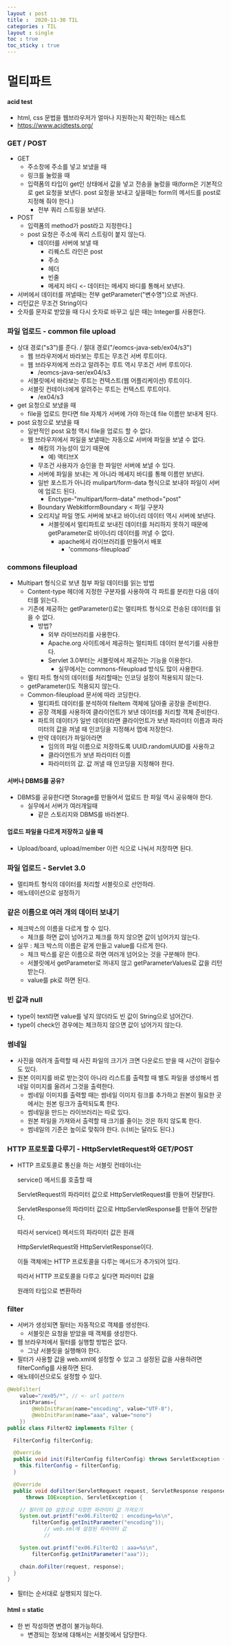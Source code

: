 ```yaml
---
layout : post
title :  2020-11-30 TIL
categories : TIL
layout : single
toc : true 
toc_sticky : true
---
```




# 멀티파트



#### acid test

- html, css 문법을 웹브라우저가 얼마나 지원하는지 확인하는 테스트
- https://www.acidtests.org/



### GET / POST

- GET
  - 주소창에 주소를 넣고 보냈을 때
  - 링크를 눌렀을 때
  - 입력폼의 타입이 get인 상태에서 값을 넣고 전송을 눌렀을 때(form은 기본적으로 get 요청을 보낸다. post 요청을 보내고 싶을때는 form의 메서드를 post로 지정해 줘야 한다.)
    - 전부 쿼리 스트링을 보낸다.
- POST
  - 입력폼의 method가 post라고 지정한다.]
  - post 요청은 주소에 쿼리 스트링이 붙지 않는다.
    - 데이터를 서버에 보낼 때 
      - 리퀘스트 라인은 post
      - 주소
      - 헤더
      - 빈줄 
      - 메세지 바디 <- 데이터는 메세지 바디를 통해서 보낸다.
- 서버에서 데이터를 꺼낼때는 전부 getParameter("변수명")으로 꺼낸다.
- 리턴값은 무조건 String이다
- 숫자를 문자로 받았을 때 다시 숫자로 바꾸고 싶은 때는 Integer를 사용한다.



### 파일 업로드 - common file upload

- 상대 경로("s3")를 준다. / 절대 경로("/eomcs-java-seb/ex04/s3")
  - 웹 브라우저에서 바라보는 루트는 무조건 서버 루트이다.
  - 웹 브라우저에게 쓰라고 알려주는 루트 역시 무조건 서버 루트이다.
    - /eomcs-java-ser/ex04/s3
  - 서블릿에서 바라보는 루트는 컨텍스트(웹 어플리케이션) 루트이다.
  - 서블릿 컨테이너에게 알려주는 루트는 컨텍스트 루트이다.
    - /ex04/s3
- get 요청으로 보냈을 때
  - file을 업로드 한다면 file 자체가 서버에 가야 하는데 file 이름만 보내게 된다.
- post 요청으로 보냈을 때
  - 일반적인 post 요청 역시 file을 업로드 할 수 없다.
  - 웹 브라우저에서 파일을 보낼때는 자동으로 서버에 파일을 보낼 수 없다.
    - 해킹의 가능성이 있기 때문에
      - 예) 액티브X
    - 무조건 사용자가 승인을 한 파일만 서버에 보낼 수 있다.
    - 서버에 파일을 보내는 게 아니라 메세지 바디를 통해 이름만 보낸다.
    - 일반 포스트가 아니라 mulipart/form-data 형식으로 보내야 파일이 서버에 업로드 된다.
      - Enctype-"multipart/form-data" method="post"
    - Boundary WebkitformBoundary < 파일 구분자
    - 오리지날 파일 명도 서버에 보내고 바이너리 데이터 역시 서버에 보낸다.
      - 서블릿에서 멀티파트로 보내진 데이터를 처리하지 못하기 때문에 getParameter로 바이너리 데이터를 꺼낼 수 없다.
        - apache에서 라이브러리를 만들어서 배포
          - 'commons-fileupload'



### commons fileupload

- Multipart 형식으로 보낸 첨부 파일 데이터를 읽는 방법
  - Content-type 헤더에 지정한 구분자를 사용하여 각 파트를 분리한 다음 데이터를 읽는다.
  - 기존에 제공하는 getParameter()로는 멀티파트 형식으로 전송된 데이터를 읽을 수 없다.
    - 방법?
      - 외부 라이브러리를 사용한다.
      - Apache.org 사이트에서 제공하는 멀티파트 데이터 분석기를 사용한다.
      - Servlet 3.0부터는 서블릿에서 제공하는 기능을 이용한다.
        - 실무에서는 commons-fileupload 방식도 많이 사용한다.
  - 멀티 파트 형식의 데이터를 처리할때는 인코딩 설정이 적용되지 않는다.
  - getParameter()도 적용되지 않는다.
  - Common-fileupload 문서에 따라 코딩한다.
    - 멀티파트 데이터를 분석하여 fileItem 객체에 담아줄 공장을 준비한다.
    - 공장 객체를 사용하여 클라이언트가 보낸 데이터를 처리할 객체 준비한다.
    - 파트의 데이터가 일반 데이터라면 클라이언트가 보낸 파라미터 이름과 파라미터의 값을 꺼낼 때 인코딩을 지정해서 맵에 저장한다.
    - 만약 데이터가 파일아라면
      - 임의의 파일 이름으로 저장하도록 UUID.randomUUID를 사용하고
      - 클라이언트가 보낸 파라미터 이름
      - 파라미터의 값. 값 꺼낼 때 인코딩을 지정해야 한다.



#### 서버나 DBMS를 공유?

- DBMS를 공유한다면 Storage를 만들어서 업로드 한 파일 역시 공유해야 한다.
  - 실무에서 서버가 여러개일때
    - 같은 스토리지와 DBMS를 바라본다.



#### 업로드 파일을 다르게 저장하고 싶을 때

- Upload/board, upload/member 이런 식으로 나눠서 저장하면 된다.



### 파일 업로드 - Servlet 3.0

- 멀티파트 형식의 데이터를 처리할 서블릿으로 선언하라.
- 애노테이션으로 설정하기



### 같은 이름으로 여러 개의 데이터 보내기

- 체크박스의 이름을 다르게 할 수 있다.
  - 체크를 하면 값이 넘어가고 체크를 하지 않으면 값이 넘어가지 않는다.
- 실무 : 체크 박스의 이름은 같게 만들고 value를 다르게 한다.
  - 체크 박스를 같은 이름으로 하면 여러개 넘어오는 것을 구분해야 한다.
  - 서블릿에서 getParameter로 꺼내지 않고 getParameterValues로 값을 리턴받는다.
  - value를 pk로 하면 된다.



### 빈 값과 null

- type이 text라면 value를 넣지 않더라도 빈 값이 String으로 넘어간다.
- type이 check인 경우에는 체크하지 않으면 값이 넘어가지 않는다.



### 썸네일

- 사진을 여려개 출력할 때 사진 파일의 크기가 크면 다운로드 받을 때 시간이 걸릴수도 있다.
- 원본 이미지를 바로 받는것이 아니라 리스트를 출력할 때 별도 파일을 생성해서 썸네일 이미지를 올려서 그것을 출력한다.
  - 썸네일 이미지를 출력할 때는 썸네일 이미지 링크를 추가하고 원본이 필요한 곳에서는 원본 링크가 출력되도록 한다.
  - 썸네일을 만드는 라이브러리는 따로 있다.
  - 원본 파일을 가져와서 출력할 때 크기를 줄이는 것은 하지 않도록 한다.
  - 썸네일의 기준은 높이로 맞춰야 한다. (너비는 달라도 된다.)



### HTTP 프로토콜 다루기 - HttpServletRequest와 GET/POST

-    HTTP 프로토콜로 통신을 하는 서블릿 컨테이너는

     service() 메서드를 호출할 때

     ServletRequest의 파라미터 값으로 HttpServletRequest를 만들어 전달한다.

     ServletResponse의 파라미터 값으로 HttpServletResponse를 만들어 전달한다.

     따라서 service() 메서드의 파라미터 값은 원래

     HttpServletRequest와 HttpServletResponse이다.

     이들 객체에는 HTTP 프로토콜을 다루는 메서드가 추가되어 있다.

     따라서 HTTP 프로토콜을 다루고 싶다면 파라미터 값을

     원래의 타입으로 변환하라



### filter

- 서버가 생성되면 필터는 자동적으로 객체를 생성한다.	
  - 서블릿은 요청을 받았을 때 객체를 생성한다.
- 웹 브라우저에서 필터를 실행할 방법은 없다.
  - 그냥 서블릿을 실행해야 한다.
- 필터가 사용할 값을 web.xml에 설정할 수 있고 그 설정된 값을 사용하려면 filterConfig를 사용하면 된다.
- 애노테이션으로도 설정할 수 있다.

```java
@WebFilter(
    value="/ex05/*", // <- url pattern
    initParams={
        @WebInitParam(name="encoding", value="UTF-8"),
        @WebInitParam(name="aaa", value="nono")
    })
public class Filter02 implements Filter {

  FilterConfig filterConfig;

  @Override
  public void init(FilterConfig filterConfig) throws ServletException {
    this.filterConfig = filterConfig;
  }

  @Override
  public void doFilter(ServletRequest request, ServletResponse response, FilterChain chain)
      throws IOException, ServletException {

    // 필터의 DD 설정으로 지정한 파라미터 값 가져오기
    System.out.printf("ex06.Filter02 : encoding=%s\n",
        filterConfig.getInitParameter("encoding"));
    		// web.xml에 설정된 파라미터 값
    		// 

    System.out.printf("ex06.Filter02 : aaa=%s\n",
        filterConfig.getInitParameter("aaa"));

    chain.doFilter(request, response);
  }
}
```

- 필터는 순서대로 실행되지 않는다.



#### html = static

- 한 번 작성하면 변경이 불가능하다.
  - 변경되는 정보에 대해서는 서블릿에서 담당한다.